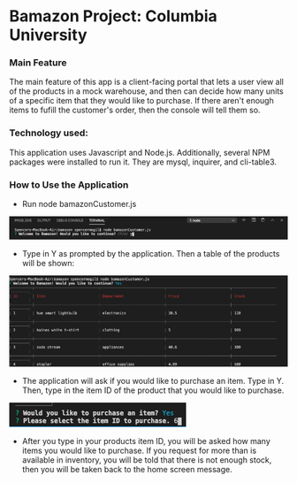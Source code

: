 # Bamazon Project: Columbia University

### Main Feature

The main feature of this app is a client-facing portal that lets a user view all of the products in a mock warehouse, and then can decide how many units of a specific item that they would like to purchase. If there aren't enough items to fufill the customer's order, then the console will tell them so.

### Technology used:

This application uses Javascript and Node.js. Additionally, several NPM packages were installed to run it. They are mysql, inquirer, and cli-table3.

### How to Use the Application

- Run node bamazonCustomer.js

![Welcome Img](https://github.com/smogil12/bamazon/blob/master/images/Screen%20Shot%202020-02-04%20at%201.10.02%20PM.png?raw=true)

- Type in Y as prompted by the application. Then a table of the products will be shown:

![Warehouse Img](https://github.com/smogil12/bamazon/blob/master/images/Screen%20Shot%202020-02-04%20at%201.11.51%20PM.png?raw=true)

- The application will ask if you would like to purchase an item. Type in Y. Then, type in the item ID of the product that you would like to purchase.

![item id Img](https://github.com/smogil12/bamazon/blob/master/images/Screen%20Shot%202020-02-04%20at%201.32.30%20PM.png?raw=true)

- After you type in your products item ID, you will be asked how many items you would like to purchase. If you request for more than is available in inventory, you will be told that there is not enough stock, then you will be taken back to the home screen message.

